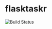 # flasktaskr

[![Build Status](https://travis-ci.org/xanthoc/flasktaskr.svg?branch=master)](https://travis-ci.org/xanthoc/flasktaskr)
